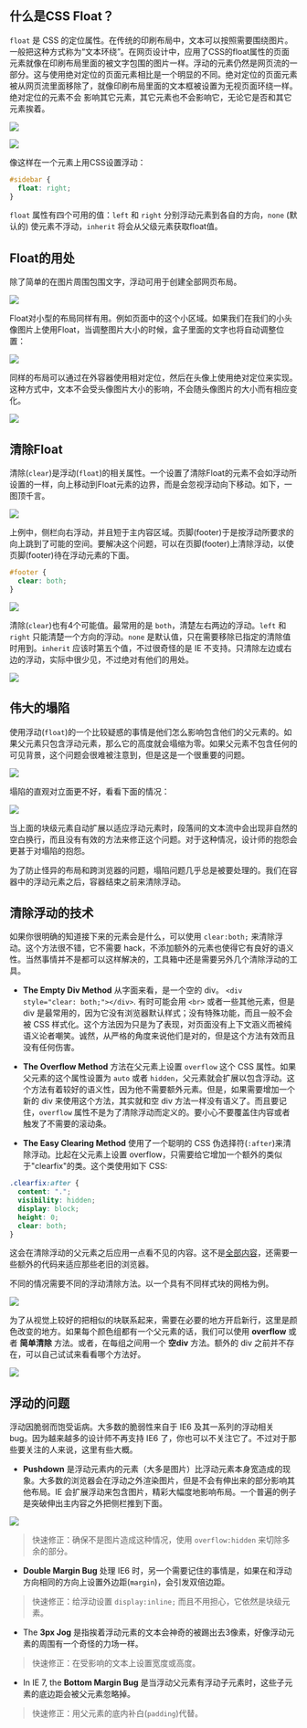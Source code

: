 ## 什么是CSS Float？

`float` 是 CSS 的定位属性。在传统的印刷布局中，文本可以按照需要围绕图片。一般把这种方式称为“文本环绕”。在网页设计中，应用了CSS的float属性的页面元素就像在印刷布局里面的被文字包围的图片一样。浮动的元素仍然是网页流的一部分。这与使用绝对定位的页面元素相比是一个明显的不同。绝对定位的页面元素被从网页流里面移除了，就像印刷布局里面的文本框被设置为无视页面环绕一样。绝对定位的元素不会 影响其它元素，其它元素也不会影响它，无论它是否和其它元素挨着。

![](img/print-layout.png)

![](img/web-text-wrap.png)

像这样在一个元素上用CSS设置浮动：

```css
#sidebar {
  float: right;
}
```

`float` 属性有四个可用的值：`left` 和 `right` 分别浮动元素到各自的方向，`none` (默认的) 使元素不浮动，`inherit` 将会从父级元素获取float值。

## Float的用处

除了简单的在图片周围包围文字，浮动可用于创建全部网页布局。

![](img/web-layout.png)

Float对小型的布局同样有用。例如页面中的这个小区域。如果我们在我们的小头像图片上使用Float，当调整图片大小的时候，盒子里面的文字也将自动调整位置：

![](img/reflow-example-1.png)

同样的布局可以通过在外容器使用相对定位，然后在头像上使用绝对定位来实现。这种方式中，文本不会受头像图片大小的影响，不会随头像图片的大小而有相应变化。

![](img/reflow-example-2.png)

## 清除Float

清除(`clear`)是浮动(`float`)的相关属性。一个设置了清除Float的元素不会如浮动所设置的一样，向上移动到Float元素的边界，而是会忽视浮动向下移动。如下，一图顶千言。

![](img/unclearedfooter.png)

上例中，侧栏向右浮动，并且短于主内容区域。页脚(footer)于是按浮动所要求的向上跳到了可能的空间。要解决这个问题，可以在页脚(footer)上清除浮动，以使页脚(footer)待在浮动元素的下面。

```css
#footer {
  clear: both;
}
```

![](img/clearedfooter.png)

清除(`clear`)也有4个可能值。最常用的是 `both`，清楚左右两边的浮动。`left` 和 `right` 只能清楚一个方向的浮动。`none` 是默认值，只在需要移除已指定的清除值时用到。`inherit` 应该时第五个值，不过很奇怪的是 IE 不支持。只清除左边或右边的浮动，实际中很少见，不过绝对有他们的用处。

![](img/directionalclearing.png)

## 伟大的塌陷

使用浮动(`float`)的一个比较疑惑的事情是他们怎么影响包含他们的父元素的。如果父元素只包含浮动元素，那么它的高度就会塌缩为零。如果父元素不包含任何的可见背景，这个问题会很难被注意到，但是这是一个很重要的问题。

![](img/collapse.png)

塌陷的直观对立面更不好，看看下面的情况：

![](img/whywecollapse.png)

当上面的块级元素自动扩展以适应浮动元素时，段落间的文本流中会出现非自然的空白换行，而且没有有效的方法来修正这个问题。对于这种情况，设计师的抱怨会更甚于对塌陷的抱怨。

为了防止怪异的布局和跨浏览器的问题，塌陷问题几乎总是被要处理的。我们在容器中的浮动元素之后，容器结束之前来清除浮动。

## 清除浮动的技术

如果你很明确的知道接下来的元素会是什么，可以使用 `clear:both;` 来清除浮动。这个方法很不错，它不需要 hack，不添加额外的元素也使得它有良好的语义性。当然事情并不是都可以这样解决的，工具箱中还是需要另外几个清除浮动的工具。

- __The Empty Div Method__ 从字面来看，是一个空的 div。 `<div style="clear: both;"></div>`. 有时可能会用 `<br>` 或者一些其他元素，但是 div 是最常用的，因为它没有浏览器默认样式；没有特殊功能，而且一般不会被 CSS 样式化。这个方法因为只是为了表现，对页面没有上下文涵义而被纯语义论者嘲笑。诚然，从严格的角度来说他们是对的，但是这个方法有效而且没有任何伤害。

- __The Overflow Method__ 方法在父元素上设置 `overflow` 这个 CSS 属性。如果父元素的这个属性设置为 `auto` 或者 `hidden`，父元素就会扩展以包含浮动。这个方法有着较好的语义性，因为他不需要额外元素。但是，如果需要增加一个新的 div 来使用这个方法，其实就和空 div 方法一样没有语义了。而且要记住，`overflow` 属性不是为了清除浮动而定义的。要小心不要覆盖住内容或者触发了不需要的滚动条。

- __The Easy Clearing Method__ 使用了一个聪明的 CSS 伪选择符(`:after`)来清除浮动。比起在父元素上设置 overflow，只需要给它增加一个额外的类似于"clearfix"的类。这个类使用如下 CSS:

```css
.clearfix:after {
  content: ".";
  visibility: hidden;
  display: block;
  height: 0;
  clear: both;
}
```

这会在清除浮动的父元素之后应用一点看不见的内容。这不是[全部内容](http://www.positioniseverything.net/easyclearing.html)，还需要一些额外的代码来适应那些老旧的浏览器。

不同的情况需要不同的浮动清除方法。以一个具有不同样式块的网格为例。

![](img/grid-blocks.png)

为了从视觉上较好的把相似的块联系起来，需要在必要的地方开启新行，这里是颜色改变的地方。如果每个颜色组都有一个父元素的话，我们可以使用 __overflow__ 或者 __简单清除__ 方法。或者，在每组之间用一个 __空div__ 方法。额外的 div 之前并不存在，可以自己试试来看看哪个方法好。

![](img/grid-blocks-cleared.png)

## 浮动的问题

浮动因脆弱而饱受诟病。大多数的脆弱性来自于 IE6 及其一系列的浮动相关 bug。因为越来越多的设计师不再支持 IE6 了，你也可以不关注它了。不过对于那些要关注的人来说，这里有些大概。

- __Pushdown__ 是浮动元素内的元素（大多是图片）比浮动元素本身宽造成的现象。大多数的浏览器会在浮动之外渲染图片，但是不会有伸出来的部分影响其他布局。IE 会扩展浮动来包含图片，精彩大幅度地影响布局。一个普遍的例子是突破伸出主内容之外把侧栏推到下面。

![](img/pushdown2.png)

> 快速修正：确保不是图片造成这种情况，使用 `overflow:hidden` 来切除多余的部分。

- __Double Margin Bug__ 处理 IE6 时，另一个需要记住的事情是，如果在和浮动方向相同的方向上设置外边距(`margin`)，会引发双倍边距。

> 快速修正：给浮动设置 `display:inline;` 而且不用担心，它依然是块级元素。

- The __3px Jog__ 是指挨着浮动元素的文本会神奇的被踢出去3像素，好像浮动元素的周围有一个奇怪的力场一样。

> 快速修正：在受影响的文本上设置宽度或高度。

- In IE 7, the __Bottom Margin Bug__ 是当浮动父元素有浮动子元素时，这些子元素的底边距会被父元素忽略掉。

> 快速修正：用父元素的底内补白(`padding`)代替。
